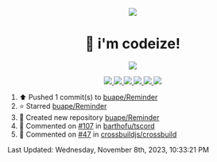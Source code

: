 <p align="center">
    <img src="https://avatars.githubusercontent.com/u/63158950?s=400&u=dd76c829ae30921e131dcbe7c830dc368e2d6e8a&v=4" />
</p>

<h1 align="center">
    👋 i'm codeize!
</h1>

<p align="center">
  <a href="https://skillicons.dev">
    <img align="center" src="https://skillicons.dev/icons?i=discord,bots,ts,nodejs,mysql,postgresql,react,nextjs,tailwindcss" />
  </a>
</p>

<p align="center">
  <a href="https://discord.com/users/668423998777982997">
    <img src="https://nocache.advaith.workers.dev?url=https://img.shields.io/endpoint?url=https://dev.discordprofiles.me/api/badge/status/668423998777982997?simple=true" />
    <img src="https://nocache.advaith.workers.dev?url=https://img.shields.io/endpoint?url=https://dev.discordprofiles.me/api/badge/vscode/668423998777982997" />
    <img src="https://nocache.advaith.workers.dev?url=https://img.shields.io/endpoint?url=https://dev.discordprofiles.me/api/badge/playing/668423998777982997" />
    <img src="https://nocache.advaith.workers.dev?url=https://img.shields.io/endpoint?url=https://dev.discordprofiles.me/api/badge/spotify/668423998777982997" />
    <img src="https://komarev.com/ghpvc/?username=codeize" />
    <img src="https://hits.link/hits?url=https%3A%2F%2Fgithub.com%2FCodeize" />
  </a>
</p>

<!--RECENT_ACTIVITY:start-->
1. ⬆️ Pushed 1 commit(s) to [buape/Reminder](https://github.com/buape/Reminder)<br>
2. ⭐ Starred [buape/Reminder](https://github.com/buape/Reminder)<br>
3. 📔 Created new repository [buape/Reminder](https://github.com/buape/Reminder)<br>
4. 💬 Commented on [#107](https://github.com/barthofu/tscord/issues/107#issuecomment-1790589697) in [barthofu/tscord](https://github.com/barthofu/tscord)<br>
5. 💬 Commented on [#47](https://github.com/crossbuildjs/crossbuild/pull/47#issuecomment-1786195987) in [crossbuildjs/crossbuild](https://github.com/crossbuildjs/crossbuild)<br>
<!--RECENT_ACTIVITY:end-->

<!--RECENT_ACTIVITY:last_update-->
Last Updated: Wednesday, November 8th, 2023, 10:33:21 PM
<!--RECENT_ACTIVITY:last_update_end-->
